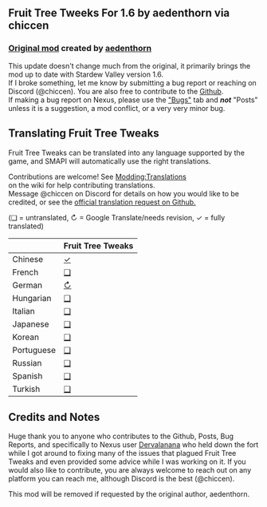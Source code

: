 ## Fruit Tree Tweeks For 1.6 by aedenthorn via chiccen

### [Original mod](https://www.nexusmods.com/stardewvalley/mods/11422) created by [aedenthorn](https://next.nexusmods.com/profile/aedenthorn/about-me)

This update doesn't change much from the original, it primarily brings the mod up to date with Stardew Valley version 1.6.   
If I broke something, let me know by submitting a bug report or reaching on Discord (@chiccen). You are also free to contribute to the [Github](https://github.com/chiccenFL/FruitTreeTweaks/tree/main).  
If making a bug report on Nexus, please use the ["Bugs"](https://www.nexusmods.com/stardewvalley/mods/21449/?tab=bugs) tab and ***not*** "Posts" unless it is a suggestion, a mod conflict, or a very very minor bug.  

## Translating Fruit Tree Tweaks
<!--

    This section is auto-generated using a script, there's no need to edit it manually.
    https://github.com/Pathoschild/StardewScripts/tree/main/create-translation-summary

-->
Fruit Tree Tweaks can be translated into any language supported by the game, and SMAPI will automatically
use the right translations.

Contributions are welcome! See [Modding:Translations](https://stardewvalleywiki.com/Modding:Translations)  
on the wiki for help contributing translations.  
Message @chiccen on Discord for details on how you would like to be credited, or see the [official translation request on Github.](https://github.com/StardewModders/mod-translations/issues/66) 

(❑ = untranslated, ↻ = Google Translate/needs revision, ✓ = fully translated)

&nbsp;     | Fruit Tree Tweaks
:--------- | :----------------
Chinese    | [✓](./i18n)
French     | [❑](./i18n)
German     | [↻](./i18n)
Hungarian  | [❑](./i18n)
Italian    | [❑](./i18n)
Japanese   | [❑](./i18n)
Korean     | [❑](./i18n)
Portuguese | [❑](./i18n)
Russian    | [❑](./i18n)
Spanish    | [❑](./i18n)
Turkish    | [❑](./i18n)

## Credits and Notes

Huge thank you to anyone who contributes to the Github, Posts, Bug Reports, and specifically to Nexus user [Dervalanana](https://next.nexusmods.com/profile/Dervalanana/mods) who held down the fort while I got around to fixing many of the issues that plagued Fruit Tree Tweaks and even provided some advice while I was working on it. If you would also like to contribute, you are always welcome to reach out on any platform you can reach me, although Discord is the best (@chiccen).

This mod will be removed if requested by the original author, aedenthorn.